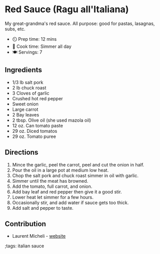 # Red Sauce (Ragu all'Italiana)

My great-grandma's red sauce. All purpose: good for pastas, lasagnas, subs, etc.

- ⏲️ Prep time: 12 mins 
- 🍳 Cook time: Simmer all day 
- 🍽️ Servings: 7 

## Ingredients

- 1/3 lb salt pork 
- 2 lb chuck roast
- 3 Cloves of garlic
- Crushed hot red pepper
- Sweet onion
- Large carrot
- 2 Bay leaves
- 2 tbsp. Olive oil (she used mazola oil) 
- 12 oz. Can tomato paste
- 29 oz. Diced tomatos 
- 29 oz. Tomato puree 

## Directions

1. Mince the garlic, peel the carrot, peel and cut the onion in half.
2. Pour the oil in a large pot at medium low heat.
3. Chop the salt pork and chuck roast simmer in oil with garlic.
4. Simmer until the meat has browned.
5. Add the tomato, full carrot, and onion.
6. Add bay leaf and red pepper then give it a good stir.
7. Lower heat let simmer for a few hours.
8. Occasionally stir, and add water if sauce gets too thick.
9. Add salt and pepper to taste.

## Contribution

- Laurent Micheli - [website](https://digitalstatic.xyz)

;tags: italian sauce 
